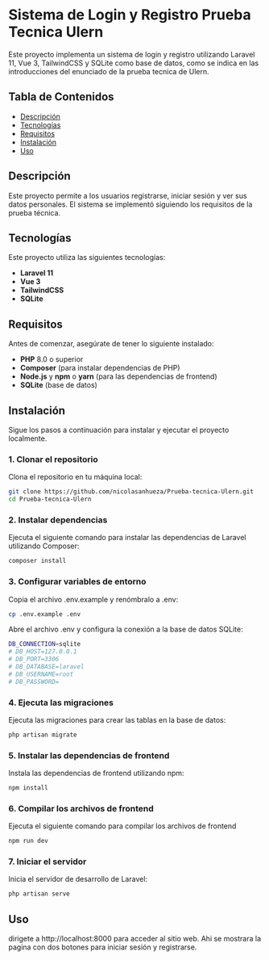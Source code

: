 # Sistema de Login y Registro Prueba Tecnica Ulern

Este proyecto implementa un sistema de login y registro utilizando Laravel 11, Vue 3, TailwindCSS y SQLite como base de datos, como se indica en las introducciones del enunciado de la prueba tecnica de Ulern.

## Tabla de Contenidos

- [Descripción](#descripción)
- [Tecnologías](#tecnologías)
- [Requisitos](#requisitos)
- [Instalación](#instalación)
- [Uso](#uso)

## Descripción

Este proyecto permite a los usuarios registrarse, iniciar sesión y ver sus datos personales. El sistema se implementó siguiendo los requisitos de la prueba técnica.

## Tecnologías

Este proyecto utiliza las siguientes tecnologías:

- **Laravel 11**
- **Vue 3**
- **TailwindCSS**
- **SQLite**

## Requisitos

Antes de comenzar, asegúrate de tener lo siguiente instalado:

- **PHP** 8.0 o superior
- **Composer** (para instalar dependencias de PHP)
- **Node.js** y **npm** o **yarn** (para las dependencias de frontend)
- **SQLite** (base de datos)

## Instalación

Sigue los pasos a continuación para instalar y ejecutar el proyecto localmente.

### 1. Clonar el repositorio

Clona el repositorio en tu máquina local:

```bash
git clone https://github.com/nicolasanhueza/Prueba-tecnica-Ulern.git
cd Prueba-tecnica-Ulern
```

### 2. Instalar dependencias

Ejecuta el siguiente comando para instalar las dependencias de Laravel utilizando Composer:

```bash
composer install
```

### 3. Configurar variables de entorno

Copia el archivo .env.example y renómbralo a .env:

```bash
cp .env.example .env
```

Abre el archivo .env y configura la conexión a la base de datos SQLite:

```bash
DB_CONNECTION=sqlite
# DB_HOST=127.0.0.1
# DB_PORT=3306
# DB_DATABASE=laravel
# DB_USERNAME=root
# DB_PASSWORD=
```

### 4. Ejecuta las migraciones

Ejecuta las migraciones para crear las tablas en la base de datos:

```bash
php artisan migrate
```

### 5. Instalar las dependencias de frontend

Instala las dependencias de frontend utilizando npm:

```bash
npm install
```

### 6. Compilar los archivos de frontend

Ejecuta el siguiente comando para compilar los archivos de frontend

```bash
npm run dev
```

### 7. Iniciar el servidor

Inicia el servidor de desarrollo de Laravel:

```bash
php artisan serve
```

## Uso

dirigete a http://localhost:8000 para acceder al sitio web. Ahi se mostrara la pagina con dos botones para iniciar sesión y registrarse.

